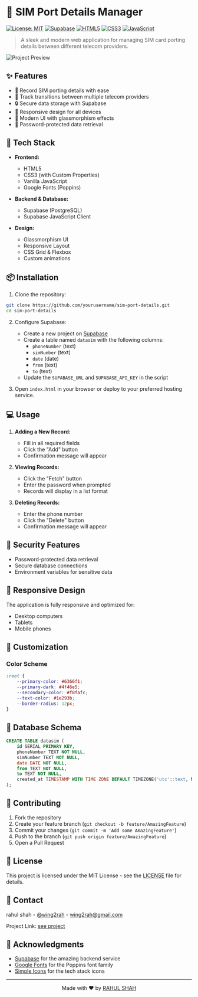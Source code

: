 # 📱 SIM Port Details Manager

[![License: MIT](https://img.shields.io/badge/License-MIT-yellow.svg)](https://opensource.org/licenses/MIT)
[![Supabase](https://img.shields.io/badge/Supabase-3ECF8E?style=flat&logo=supabase&logoColor=white)](https://supabase.com)
[![HTML5](https://img.shields.io/badge/HTML5-E34F26?style=flat&logo=html5&logoColor=white)](https://developer.mozilla.org/en-US/docs/Web/HTML)
[![CSS3](https://img.shields.io/badge/CSS3-1572B6?style=flat&logo=css3&logoColor=white)](https://developer.mozilla.org/en-US/docs/Web/CSS)
[![JavaScript](https://img.shields.io/badge/JavaScript-F7DF1E?style=flat&logo=javascript&logoColor=black)](https://developer.mozilla.org/en-US/docs/Web/JavaScript)

> A sleek and modern web application for managing SIM card porting details between different telecom providers.

![Project Preview](https://via.placeholder.com/800x400?text=SIM+Port+Details+Manager)

## ✨ Features

- 📝 Record SIM porting details with ease
- 🔄 Track transitions between multiple telecom providers
- 🔒 Secure data storage with Supabase
- 📱 Responsive design for all devices
- 🎨 Modern UI with glassmorphism effects
- 🔐 Password-protected data retrieval

## 🚀 Tech Stack

- **Frontend:**
  - HTML5
  - CSS3 (with Custom Properties)
  - Vanilla JavaScript
  - Google Fonts (Poppins)

- **Backend & Database:**
  - Supabase (PostgreSQL)
  - Supabase JavaScript Client

- **Design:**
  - Glassmorphism UI
  - Responsive Layout
  - CSS Grid & Flexbox
  - Custom animations

## 📦 Installation

1. Clone the repository:
```bash
git clone https://github.com/yourusername/sim-port-details.git
cd sim-port-details
```

2. Configure Supabase:
   - Create a new project on [Supabase](https://supabase.com)
   - Create a table named `datasim` with the following columns:
     - `phoneNumber` (text)
     - `simNumber` (text)
     - `date` (date)
     - `from` (text)
     - `to` (text)
   - Update the `SUPABASE_URL` and `SUPABASE_API_KEY` in the script

3. Open `index.html` in your browser or deploy to your preferred hosting service.

## 💻 Usage

1. **Adding a New Record:**
   - Fill in all required fields
   - Click the "Add" button
   - Confirmation message will appear

2. **Viewing Records:**
   - Click the "Fetch" button
   - Enter the password when prompted
   - Records will display in a list format

3. **Deleting Records:**
   - Enter the phone number
   - Click the "Delete" button
   - Confirmation message will appear

## 🔐 Security Features

- Password-protected data retrieval
- Secure database connections
- Environment variables for sensitive data

## 📱 Responsive Design

The application is fully responsive and optimized for:
- Desktop computers
- Tablets
- Mobile phones

## 🎨 Customization

### Color Scheme
```css
:root {
    --primary-color: #6366f1;
    --primary-dark: #4f46e5;
    --secondary-color: #f8fafc;
    --text-color: #1e293b;
    --border-radius: 12px;
}
```

## 📝 Database Schema

```sql
CREATE TABLE datasim (
    id SERIAL PRIMARY KEY,
    phoneNumber TEXT NOT NULL,
    simNumber TEXT NOT NULL,
    date DATE NOT NULL,
    from TEXT NOT NULL,
    to TEXT NOT NULL,
    created_at TIMESTAMP WITH TIME ZONE DEFAULT TIMEZONE('utc'::text, NOW())
);
```

## 🤝 Contributing

1. Fork the repository
2. Create your feature branch (`git checkout -b feature/AmazingFeature`)
3. Commit your changes (`git commit -m 'Add some AmazingFeature'`)
4. Push to the branch (`git push origin feature/AmazingFeature`)
5. Open a Pull Request

## 📄 License

This project is licensed under the MIT License - see the [LICENSE](LICENSE) file for details.

## 👥 Contact

rahul shah - [@wing2rah](https://twitter.com/wing2rah) - wing2rah@gmail.com

Project Link: [see project](https://github.com/wing2rah/Sim-port)

## 🙏 Acknowledgments

- [Supabase](https://supabase.com) for the amazing backend service
- [Google Fonts](https://fonts.google.com) for the Poppins font family
- [Simple Icons](https://simpleicons.org) for the tech stack icons

---

<p align="center">
  Made with ❤️ by <a href="https://github.com/wing2rah">RAHUL SHAH</a>
</p>
